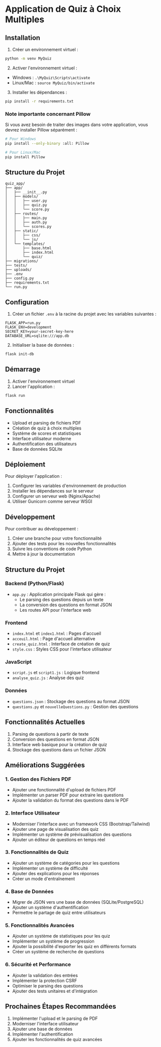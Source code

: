 # Application de Quiz à Choix Multiples

## Installation

1. Créer un environnement virtuel :
```bash
python -m venv MyQuiz
```

2. Activer l'environnement virtuel :
- Windows : `.\MyQuiz\Scripts\activate`
- Linux/Mac : `source MyQuiz/bin/activate`

3. Installer les dépendances :
```bash
pip install -r requirements.txt
```

### Note importante concernant Pillow
Si vous avez besoin de traiter des images dans votre application, vous devrez installer Pillow séparément :
```bash
# Pour Windows
pip install --only-binary :all: Pillow

# Pour Linux/Mac
pip install Pillow
```

## Structure du Projet
```
quiz_app/
├── app/
│   ├── __init__.py
│   ├── models/
│   │   ├── user.py
│   │   ├── quiz.py
│   │   └── score.py
│   ├── routes/
│   │   ├── main.py
│   │   ├── auth.py
│   │   └── scores.py
│   ├── static/
│   │   ├── css/
│   │   └── js/
│   └── templates/
│       ├── base.html
│       ├── index.html
│       └── quiz/
├── migrations/
├── tests/
├── uploads/
├── .env
├── config.py
├── requirements.txt
└── run.py
```

## Configuration

1. Créer un fichier `.env` à la racine du projet avec les variables suivantes :
```
FLASK_APP=run.py
FLASK_ENV=development
SECRET_KEY=your-secret-key-here
DATABASE_URL=sqlite:///app.db
```

2. Initialiser la base de données :
```bash
flask init-db
```

## Démarrage

1. Activer l'environnement virtuel
2. Lancer l'application :
```bash
flask run
```

## Fonctionnalités

- Upload et parsing de fichiers PDF
- Création de quiz à choix multiples
- Système de scores et statistiques
- Interface utilisateur moderne
- Authentification des utilisateurs
- Base de données SQLite

## Déploiement

Pour déployer l'application :
1. Configurer les variables d'environnement de production
2. Installer les dépendances sur le serveur
3. Configurer un serveur web (Nginx/Apache)
4. Utiliser Gunicorn comme serveur WSGI

## Développement

Pour contribuer au développement :
1. Créer une branche pour votre fonctionnalité
2. Ajouter des tests pour les nouvelles fonctionnalités
3. Suivre les conventions de code Python
4. Mettre à jour la documentation

## Structure du Projet

### Backend (Python/Flask)
- `app.py` : Application principale Flask qui gère :
  - Le parsing des questions depuis un texte
  - La conversion des questions en format JSON
  - Les routes API pour l'interface web

### Frontend
- `index.html` et `index1.html` : Pages d'accueil
- `acceuil.html` : Page d'accueil alternative
- `create_quiz.html` : Interface de création de quiz
- `style.css` : Styles CSS pour l'interface utilisateur

### JavaScript
- `script.js` et `script1.js` : Logique frontend
- `analyse_quiz.js` : Analyse des quiz

### Données
- `questions.json` : Stockage des questions au format JSON
- `questions.py` et `nouvelleQuestions.py` : Gestion des questions

## Fonctionnalités Actuelles
1. Parsing de questions à partir de texte
2. Conversion des questions en format JSON
3. Interface web basique pour la création de quiz
4. Stockage des questions dans un fichier JSON

## Améliorations Suggérées

### 1. Gestion des Fichiers PDF
- Ajouter une fonctionnalité d'upload de fichiers PDF
- Implémenter un parser PDF pour extraire les questions
- Ajouter la validation du format des questions dans le PDF

### 2. Interface Utilisateur
- Moderniser l'interface avec un framework CSS (Bootstrap/Tailwind)
- Ajouter une page de visualisation des quiz
- Implémenter un système de prévisualisation des questions
- Ajouter un éditeur de questions en temps réel

### 3. Fonctionnalités de Quiz
- Ajouter un système de catégories pour les questions
- Implémenter un système de difficulté
- Ajouter des explications pour les réponses
- Créer un mode d'entraînement

### 4. Base de Données
- Migrer de JSON vers une base de données (SQLite/PostgreSQL)
- Ajouter un système d'authentification
- Permettre le partage de quiz entre utilisateurs

### 5. Fonctionnalités Avancées
- Ajouter un système de statistiques pour les quiz
- Implémenter un système de progression
- Ajouter la possibilité d'exporter les quiz en différents formats
- Créer un système de recherche de questions

### 6. Sécurité et Performance
- Ajouter la validation des entrées
- Implémenter la protection CSRF
- Optimiser le parsing des questions
- Ajouter des tests unitaires et d'intégration

## Prochaines Étapes Recommandées
1. Implémenter l'upload et le parsing de PDF
2. Moderniser l'interface utilisateur
3. Ajouter une base de données
4. Implémenter l'authentification
5. Ajouter les fonctionnalités de quiz avancées 